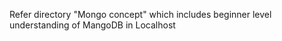 Refer directory "Mongo concept" which includes beginner level understanding of MangoDB in Localhost


